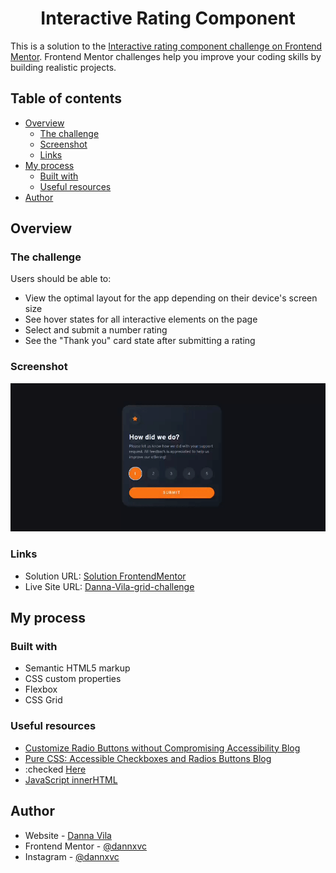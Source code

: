 <h1 align="center">Interactive Rating Component</h1>


This is a solution to the [Interactive rating component challenge on Frontend Mentor](https://www.frontendmentor.io/challenges/interactive-rating-component-koxpeBUmI). Frontend Mentor challenges help you improve your coding skills by building realistic projects. 

## Table of contents

- [Overview](#overview)
  - [The challenge](#the-challenge)
  - [Screenshot](#screenshot)
  - [Links](#links)
- [My process](#my-process)
  - [Built with](#built-with)
  - [Useful resources](#useful-resources)
- [Author](#author)

## Overview

### The challenge

Users should be able to:

- View the optimal layout for the app depending on their device's screen size
- See hover states for all interactive elements on the page
- Select and submit a number rating
- See the "Thank you" card state after submitting a rating

### Screenshot

![](/assets/img/solution/gif_solution.gif)


### Links

- Solution URL: [Solution FrontendMentor](https://www.frontendmentor.io/solutions/an-interactive-rating-component-developed-with-vanilla-javascript-SNHQShioN6)
- Live Site URL: [Danna-Vila-grid-challenge](https://danna-interactive-rating-component.pages.dev/)


## My process

### Built with

- Semantic HTML5 markup
- CSS custom properties
- Flexbox
- CSS Grid
### Useful resources

- [Customize Radio Buttons without Compromising Accessibility Blog](https://blog.bitsrc.io/customise-radio-buttons-without-compromising-accessibility-b03061b5ba93)
-  [Pure CSS: Accessible Checkboxes and Radios Buttons Blog](https://medium.com/claritydesignsystem/pure-css-accessible-checkboxes-and-radios-buttons-54063e759bb3)
- :checked [Here](https://developer.mozilla.org/en-US/docs/Web/CSS/:checked)
- [JavaScript innerHTML](https://www.javascripttutorial.net/javascript-dom/javascript-innerhtml/)

## Author

- Website - [Danna Vila](https://danna.pages.dev/)
- Frontend Mentor - [@dannxvc](https://www.frontendmentor.io/profile/dannxvc)
- Instagram - [@dannxvc](https://www.instagram.com/dannxvc/)
